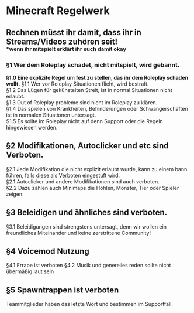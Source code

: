 # Minecraft Regelwerk

## Rechnen müsst ihr damit, dass ihr in Streams/Videos zuhören seit!</br><sup><sup>*wenn ihr mitspielt erklärt ihr euch damit okay</sup></sup>


### §1 Wer dem Roleplay schadet, nicht mitspielt, wird gebannt.
**§1.0 Eine explizite Regel um fest zu stellen, das ihr dem Roleplay schaden wollt.**
§1.1 Wer vor Roleplay Situationen flieht, wird bestraft.</br>
§1.2 Das Lügen für gekünstelten Streit, ist in normal Situationen nicht erlaubt.</br>
§1.3 Out of Roleplay probleme sind nicht im Roleplay zu klären.</br>
§1.4 Das spielen von Krankheiten, Behinderungen oder Schwangerschaften ist in normalen Situationen untersagt.</br>
$1.5 Es sollte im Roleplay nicht auf denn Support oder die Regeln hingewiesen werden.

## §2 Modifikationen, Autoclicker und etc sind Verboten.  
§2.1 Jede Modifikation die nicht explizit erlaubt wurde, kann zu einem bann führen, falls diese als Verboten eingestuft wird.</br>
§2.1 Autoclicker und andere Modifikationen sind auch verboten.</br>
§2.2 Dazu zählen auch Minimaps die Höhlen, Monster, Tier oder Spieler zeigen.</br>

## §3 Beleidigen und ähnliches sind verboten.
§3.1 Beleidigungen sind strengstens untersagt, denn wir wollen ein freundliches Miteinander und keine zerstrittene Community!

## §4 Voicemod Nutzung
§4.1 Errape ist verboten
§4.2 Musik und generelles reden sollte nicht übermäßig laut sein

## §5 Spawntrappen ist verboten


Teammitglieder haben das letzte Wort und bestimmen im Supportfall.
